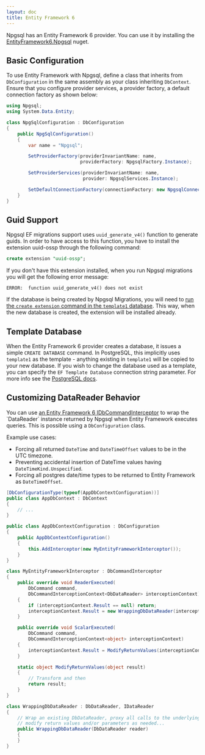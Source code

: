 ```yaml
---
layout: doc
title: Entity Framework 6
---
```


Npgsql has an Entity Framework 6 provider. You can use it by installing the
[EntityFramework6.Npgsql](https://www.nuget.org/packages/EntityFramework6.Npgsql/) nuget.

## Basic Configuration ##
To use Entity Framework with Npgsql, define a class that inherits from `DbConfiguration` in the same assembly as your class inheriting `DbContext`. Ensure that you configure provider services, a provider factory, a default connection factory as shown below:

```csharp
using Npgsql;
using System.Data.Entity;

class NpgSqlConfiguration : DbConfiguration
{
    public NpgSqlConfiguration()
    {
        var name = "Npgsql";

        SetProviderFactory(providerInvariantName: name,
                           providerFactory: NpgsqlFactory.Instance);

        SetProviderServices(providerInvariantName: name,
                            provider: NpgsqlServices.Instance);

        SetDefaultConnectionFactory(connectionFactory: new NpgsqlConnectionFactory());
    }
}
```

## Guid Support ##

Npgsql EF migrations support uses `uuid_generate_v4()` function to generate guids.
In order to have access to this function, you have to install the extension uuid-ossp through the following command:

```sql
create extension "uuid-ossp";
```

If you don't have this extension installed, when you run Npgsql migrations you will get the following error message:

```
ERROR:  function uuid_generate_v4() does not exist
```

If the database is being created by Npgsql Migrations, you will need to
[run the `create extension` command in the `template1` database](http://stackoverflow.com/a/11584751).
This way, when the new database is created, the extension will be installed already.

## Template Database ##

When the Entity Framework 6 provider creates a database, it issues a simple `CREATE DATABASE` command.
In PostgreSQL, this implicitly uses `template1` as the template - anything existing in `template1` will
be copied to your new database. If you wish to change the database used as a template, you can specify
the `EF Template Database` connection string parameter. For more info see the
[PostgreSQL docs](https://www.postgresql.org/docs/current/static/sql-createdatabase.html).

## Customizing DataReader Behavior ##

You can use [an Entity Framework 6 IDbCommandInterceptor](https://msdn.microsoft.com/en-us/library/dn469464(v=vs.113).aspx) to wrap the `DataReader` instance returned by Npgsql when Entity Framework executes queries. This is possible using a ```DbConfiguration``` class.

Example use cases:
- Forcing all returned ```DateTime``` and ```DateTimeOffset``` values to be in the UTC timezone.
- Preventing accidental insertion of DateTime values having ```DateTimeKind.Unspecified```.
- Forcing all postgres date/time types to be returned to Entity Framework as ```DateTimeOffset```.

```c#
[DbConfigurationType(typeof(AppDbContextConfiguration))]
public class AppDbContext : DbContext
{
    // ...
}

public class AppDbContextConfiguration : DbConfiguration
{
    public AppDbContextConfiguration()
    {
        this.AddInterceptor(new MyEntityFrameworkInterceptor());
    }
}

class MyEntityFrameworkInterceptor : DbCommandInterceptor
{
    public override void ReaderExecuted(
        DbCommand command,
        DbCommandInterceptionContext<DbDataReader> interceptionContext)
    {
        if (interceptionContext.Result == null) return;
        interceptionContext.Result = new WrappingDbDataReader(interceptionContext.Result);
    }

    public override void ScalarExecuted(
        DbCommand command,
        DbCommandInterceptionContext<object> interceptionContext)
    {
        interceptionContext.Result = ModifyReturnValues(interceptionContext.Result);
    }

    static object ModifyReturnValues(object result)
    {
        // Transform and then
        return result;
    }
}

class WrappingDbDataReader : DbDataReader, IDataReader
{
    // Wrap an existing DbDataReader, proxy all calls to the underlying instance, 
    // modify return values and/or parameters as needed...
    public WrappingDbDataReader(DbDataReader reader)
    {
    }
}
```
